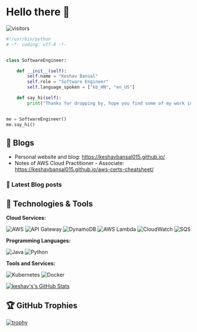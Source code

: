 # Hello there 👋

![visitors](https://visitor-badge.laobi.icu/badge?page_id=keshavbansal015.keshavbansal015)

```python
#!/usr/bin/python
# -*- coding: utf-8 -*-


class SoftwareEngineer:

    def __init__(self):
        self.name = "Keshav Bansal"
        self.role = "Software Engineer"
        self.language_spoken = ["kb_HN", "en_US"]

    def say_hi(self):
        print("Thanks for dropping by, hope you find some of my work interesting.")


me = SoftwareEngineer()
me.say_hi()
```

## 📝 Blogs

- Personal website and blog: https://keshavbansal015.github.io/
- Notes of AWS Cloud Practitioner - Associate: https://keshavbansal015.github.io/aws-certs-cheatsheet/
<!-- - [WIP] LeetCode Solutions & Notes: https://keshavbansal015.github.io/leetcode/ -->

### 📔 Latest Blog posts

<!-- BLOG-POST-LIST:START 
- [Java Concurrent Programming 1 - Fundamentals](https://keshavbansal015.github.io/blog/2023/05/24/fundamentals-of-java-concurrenct-programming.html)
- [Introduction to Dependency Injection in Java](https://keshavbansal015.github.io/blog/2022/09/18/intro-to-java-dependency-injection.html)
- [Distributed Transactions and Sagas in Microservices](https://keshavbansal015.github.io/blog/2022/06/19/distributed-transactions-and-sagas-in-microservices.html)
- [Design Patterns: Strategy Pattern](https://keshavbansal015.github.io/blog/2022/05/16/design-patterns-the-strategy-pattern.html)
- [Java Best Practices - Logging](https://keshavbansal015.github.io/blog/2022/05/03/java-best-practices-logging.html)
 BLOG-POST-LIST:END -->

## 🔧 Technologies & Tools

**Cloud Services:**

![AWS](https://img.shields.io/badge/Cloud-AWS-informational?style=flat&logo=amazon-aws&logoColor=white&color=6aa6f8)
![API Gateway](https://img.shields.io/badge/API-Gateway-informational?style=flat&logo=amazon-api-gateway&logoColor=white&color=6aa6f8)
![DynamoDB](https://img.shields.io/badge/Database-DynamoDB-informational?style=flat&logo=amazon-dynamodb&logoColor=white&color=6aa6f8)
![AWS Lambda](https://img.shields.io/badge/Compute-AWS_Lambda-informational?style=flat&logo=amazon-aws&logoColor=white&color=6aa6f8)
![CloudWatch](https://img.shields.io/badge/Monitoring-CloudWatch-informational?style=flat&logo=amazon-cloudwatch&logoColor=white&color=6aa6f8)
![SQS](https://img.shields.io/badge/Queue-SQS-informational?style=flat&logo=amazon-sqs&logoColor=white&color=6aa6f8)

**Programming Languages:**

![Java](https://img.shields.io/badge/Code-Java-informational?style=flat&logo=java&logoColor=white&color=6aa6f8)
![Python](https://img.shields.io/badge/Code-Python-informational?style=flat&logo=python&logoColor=white&color=6aa6f8)

**Tools and Services:**

![Kubernetes](https://img.shields.io/badge/Tools-Kubernetes-informational?style=flat&logo=kubernetes&logoColor=white&color=6aa6f8)
![Docker](https://img.shields.io/badge/Tools-Docker-informational?style=flat&logo=docker&logoColor=white&color=6aa6f8)

<a href="https://github.com/keshavbansal015/keshavbansal015">
  <img align="center" src="https://github-readme-stats.vercel.app/api/top-langs/?username=keshavbansal015&hide=c%2B%2B,c,matlab,assembly&title_color=6aa6f8&text_color=8a919a&icon_color=6aa6f8&bg_color=22272e" alt="keshav's's GitHub Stats" />
</a>


<!-- ## &#x1f4c8; GitHub Stats

<a href="https://github.com/Zhenye-Na/Zhenye-Na">
  <img align="center" src="https://github-readme-stats.vercel.app/api/top-langs/?username=zhenye-na&hide=c%2B%2B,c,matlab,assembly&title_color=6aa6f8&text_color=8a919a&icon_color=6aa6f8&bg_color=22272e" alt="Zhenye's GitHub Stats" />
</a>

<a href="https://github.com/Zhenye-Na/Zhenye-Na">
  <img align="center" src="https://github-readme-stats.vercel.app/api?username=zhenye-na&show_icons=true&line_height=27&count_private=true&title_color=6aa6f8&text_color=8a919a&icon_color=6aa6f8&bg_color=22272e" alt="Zhenye's GitHub Stats" />
</a> -->

## 🏆 GitHub Trophies

[![trophy](https://github-profile-trophy.vercel.app/?username=keshavbansal015&theme=nord&column=7)](https://github.com/ryo-ma/github-profile-trophy)

<!-- ## 👨‍💻 This week, I spent my time on:

[![zhenye's wakatime stats](https://github-readme-stats.vercel.app/api/wakatime?username=nazhenye&line_height=27&title_color=6aa6f8&text_color=8a919a&icon_color=6aa6f8&bg_color=22272e)](https://github.com/anuraghazra/github-readme-stats) -->
